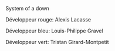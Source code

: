 System of a down

Développeur rouge: Alexis Lacasse

Développeur bleu: Louis-Philippe Gravel

Développeur vert: Tristan Girard-Montpetit
